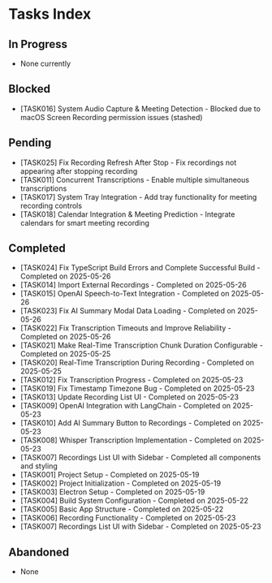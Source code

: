 # Tasks Index

## In Progress
- None currently

## Blocked
- [TASK016] System Audio Capture & Meeting Detection - Blocked due to macOS Screen Recording permission issues (stashed)

## Pending
- [TASK025] Fix Recording Refresh After Stop - Fix recordings not appearing after stopping recording
- [TASK011] Concurrent Transcriptions - Enable multiple simultaneous transcriptions
- [TASK017] System Tray Integration - Add tray functionality for meeting recording controls
- [TASK018] Calendar Integration & Meeting Prediction - Integrate calendars for smart meeting recording

## Completed
- [TASK024] Fix TypeScript Build Errors and Complete Successful Build - Completed on 2025-05-26
- [TASK014] Import External Recordings - Completed on 2025-05-26
- [TASK015] OpenAI Speech-to-Text Integration - Completed on 2025-05-26
- [TASK023] Fix AI Summary Modal Data Loading - Completed on 2025-05-26
- [TASK022] Fix Transcription Timeouts and Improve Reliability - Completed on 2025-05-26
- [TASK021] Make Real-Time Transcription Chunk Duration Configurable - Completed on 2025-05-25
- [TASK020] Real-Time Transcription During Recording - Completed on 2025-05-25
- [TASK012] Fix Transcription Progress - Completed on 2025-05-23
- [TASK019] Fix Timestamp Timezone Bug - Completed on 2025-05-23
- [TASK013] Update Recording List UI - Completed on 2025-05-23
- [TASK009] OpenAI Integration with LangChain - Completed on 2025-05-23
- [TASK010] Add AI Summary Button to Recordings - Completed on 2025-05-23
- [TASK008] Whisper Transcription Implementation - Completed on 2025-05-23
- [TASK007] Recordings List UI with Sidebar - Completed all components and styling
- [TASK001] Project Setup - Completed on 2025-05-19
- [TASK002] Project Initialization - Completed on 2025-05-19
- [TASK003] Electron Setup - Completed on 2025-05-19
- [TASK004] Build System Configuration - Completed on 2025-05-22
- [TASK005] Basic App Structure - Completed on 2025-05-22
- [TASK006] Recording Functionality - Completed on 2025-05-23
- [TASK007] Recordings List UI with Sidebar - Completed on 2025-05-23

## Abandoned
- None
